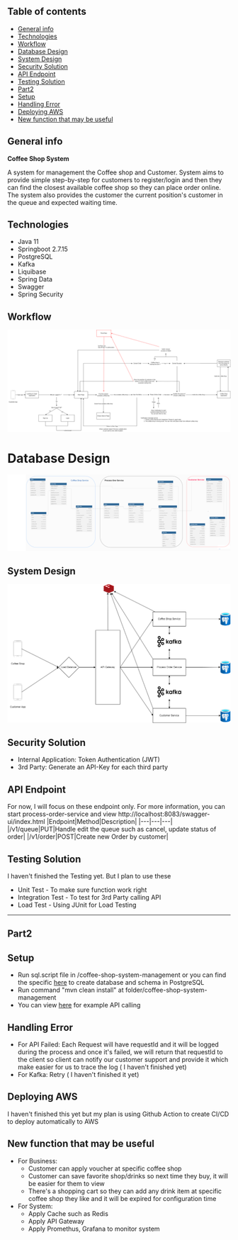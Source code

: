 ## Table of contents
* [General info](#general-info)
* [Technologies](#technologies)
* [Workflow](#workflow)
* [Database Design](#database-design)
* [System Design](#system-design)
* [Security Solution](#security-solution)
* [API Endpoint](#api-endpoint)
* [Testing Solution](#testing-solution)
* [Part2](#part2)
* [Setup](#setup)
* [Handling Error](#handling-error)
* [Deploying AWS](#deploying-aws)
* [New function that may be useful](#new-function-that-may-be-useful)
## General info 
**Coffee Shop System**

A system for management the Coffee shop and Customer. System aims to provide simple step-by-step for customers to register/login and then they can find the closest available coffee shop so they can place order online. The system also provides the customer the current position's customer in the queue and expected waiting time.
## Technologies
* Java 11
* Springboot 2.7.15
* PostgreSQL
* Kafka
* Liquibase
* Spring Data
* Swagger
* Spring Security
## Workflow
![Workflow](https://github.com/chickendje02/coffee-shop-system/blob/main/workflow.png)

# Database Design
![Workflow](https://github.com/chickendje02/coffee-shop-system/blob/main/design_db_coffee_shop.drawio.png)

## System Design
![System Design](https://github.com/chickendje02/coffee-shop-system/blob/main/design_backend.drawio.png)
## Security Solution
* Internal Application: Token Authentication (JWT)
* 3rd Party: Generate an API-Key for each third party
## API Endpoint
For now, I will focus on these endpoint only. For more information, you can start process-order-service and view http://localhost:8083/swagger-ui/index.html
|Endpoint|Method|Description|
|---|---|---|
|/v1/queue|PUT|Handle edit the queue such as cancel, update status of order|
|/v1/order|POST|Create new Order by customer|

## Testing Solution
I haven't finished the Testing yet. But I plan to use these
* Unit Test - To make sure function work right
* Integration Test - To test for 3rd Party calling API
* Load Test - Using JUnit for Load Testing
-------------------------------------------------------------------
## Part2
## Setup
* Run sql.script file in /coffee-shop-system-management or you can find the specific [here](https://github.com/chickendje02/coffee-shop-system/blob/main/coffee-shop-system-management/sql.script) to create database and schema in PostgreSQL
* Run command "mvn clean install" at folder/coffee-shop-system-management
* You can view [here](https://github.com/chickendje02/coffee-shop-system/blob/main/coffee-shop-system-management/sample_request_payload.txt) for example API calling

## Handling Error
* For API Failed: Each Request will have requestId and it will be logged during the process and once it's failed, we will return that requestId to the client so client can notify our customer support and provide it which make easier for us to trace the log ( I haven't finished yet)
* For Kafka: Retry ( I haven't finished it yet)

## Deploying AWS
I haven't finished this yet but my plan is using Github Action to create CI/CD to deploy automatically to AWS


## New function that may be useful
* For Business: 
   + Customer can apply voucher at specific coffee shop <br/>
   + Customer can save favorite shop/drinks so next time they buy, it will be easier for them to view <br/>
   + There's a shopping cart so they can add any drink item at specific coffee shop they like and it will be expired for configuration time  <br/>
* For System:
   + Apply Cache such as Redis
   + Apply API Gateway
   + Apply Promethus, Grafana to monitor system
 
